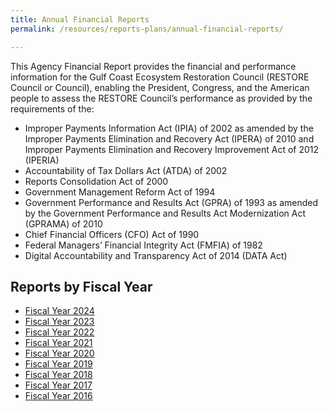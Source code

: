 ```yaml
---
title: Annual Financial Reports
permalink: /resources/reports-plans/annual-financial-reports/

---
```

This Agency Financial Report provides the financial and performance information for the Gulf Coast Ecosystem Restoration Council (RESTORE Council or Council), enabling the President, Congress, and the American people to assess the RESTORE Council’s performance as provided by the requirements of the:   

*   Improper Payments Information Act (IPIA) of 2002 as amended by the Improper Payments Elimination and Recovery Act (IPERA) of 2010 and Improper Payments Elimination and Recovery Improvement Act of 2012 (IPERIA)
*   Accountability of Tax Dollars Act (ATDA) of 2002
*   Reports Consolidation Act of 2000
*   Government Management Reform Act of 1994
*   Government Performance and Results Act (GPRA) of 1993 as amended by the Government Performance and Results Act Modernization Act (GPRAMA) of 2010
*   Chief Financial Officers (CFO) Act of 1990
*   Federal Managers’ Financial Integrity Act (FMFIA) of 1982
*   Digital Accountability and Transparency Act of 2014 (DATA Act)

## Reports by Fiscal Year

*   [Fiscal Year 2024](/uploads/FY24%20AFR_Final_%20v1%20for%20publication_vt111424.pdf)
*   [Fiscal Year 2023](/uploads/AFR_GCERC_FY23_v7_508_0.pdf)
*   [Fiscal Year 2022](/uploads/AFR_FY22_508_112922.pdf)
*   [Fiscal Year 2021](/uploads/AFR_FY21-20220112_508_1.pdf)
*   [Fiscal Year 2020](/uploads/AFR%20FY20%20Final%2011-16-2020_508.pdf)
*   [Fiscal Year 2019](/uploads/Final%20AFR%20FY19_111819_VT_KJH.pdf)
*   [Fiscal Year 2018](/uploads/MASTER_AFR%202018_V4_%20508%20Compliant_JRH.pdf)
*   [Fiscal Year 2017](/uploads/AFR%20_2017_508%20Compliant_ba_update.pdf)
*   [Fiscal Year 2016](/uploads/AFR%20FY%202016_20161129.pdf)
